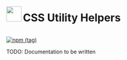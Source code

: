<div style="display: flex; align-items: center;">
 <img src="https://cdn.peiris.xyz/karapincha/karapincha-monochrome-sm.png" height="40" width="40" /> &nbsp;<h1>CSS Utility Helpers</h1>
</div>

[![npm (tag)](https://img.shields.io/npm/v/css-helper-utils/latest?color=success&logo=GitHub)](https://www.npmjs.com/package/css-helper-utils)

TODO: Documentation to be written
